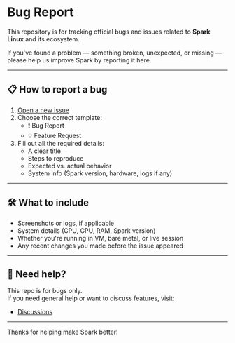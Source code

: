 # Bug Report

This repository is for tracking official bugs and issues related to **Spark Linux** and its ecosystem.

If you’ve found a problem — something broken, unexpected, or missing — please help us improve Spark by reporting it here.

---

## 📋 How to report a bug

1. [Open a new issue](https://github.com/sparkOS-Development/bug-report/issues/new/choose)
2. Choose the correct template:
   - ❗ Bug Report
   - 💡 Feature Request
3. Fill out all the required details:
   - A clear title
   - Steps to reproduce
   - Expected vs. actual behavior
   - System info (Spark version, hardware, logs if any)

---

## 🛠 What to include

- Screenshots or logs, if applicable  
- System details (CPU, GPU, RAM, Spark version)  
- Whether you're running in VM, bare metal, or live session  
- Any recent changes you made before the issue appeared  

---

## 💬 Need help?

This repo is for bugs only.  
If you need general help or want to discuss features, visit:

- [Discussions](https://github.com/sparkOS-Development/discussions/discussions)  

---

Thanks for helping make Spark better!
